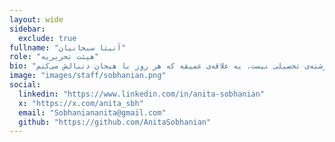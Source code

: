 ```yaml
---
layout: wide
sidebar:
  exclude: true
fullname: "آنیتا سبحانیان"
role: "هیئت تحریریه"
bio: "سلام! من آنیتا سبحانیان هستم، دانشجوی مهندسی کامپیوتر و عاشق هوش مصنوعی. هوش مصنوعی برام فقط یه رشته‌ی تحصیلی نیست، یه علاقه‌ی عمیقه که هر روز با هیجان دنبالش می‌کنم 🚀.\n\n\n\nهدفم اینه که تو پروژه‌های خفن هوش مصنوعی کار کنم و یه تأثیر واقعی تو دنیا بذارم 🌍. وقتی کدنویسی نمی‌کنم، معمولاً دارم درباره‌ی هوش مصنوعی می‌خونم و به آینده‌ی بی‌نهایتش فکر می‌کنم 📚✨."
image: "images/staff/sobhanian.png"
social:
  linkedin: "https://www.linkedin.com/in/anita-sobhanian"
  x: "https://x.com/anita_sbh"
  email: "Sobhaniananita@gmail.com"
  github: "https://github.com/AnitaSobhanian"
---
```

